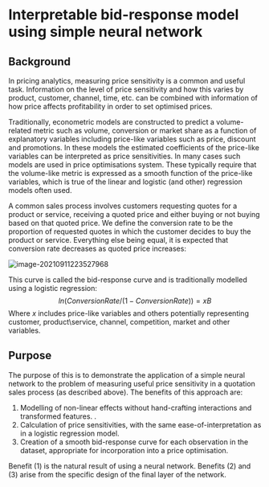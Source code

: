 # Interpretable bid-response model using simple neural network



## Background

In pricing analytics, measuring price sensitivity is a common and useful task.  Information on the level of price sensitivity and how this varies by product, customer, channel, time, etc. can be combined with information of how price affects profitability in order to set optimised prices.

Traditionally, econometric models are constructed to predict a volume-related metric such as volume, conversion or market share as a function of explanatory variables including price-like variables such as price, discount and promotions.  In these models the estimated coefficients of the price-like variables can be interpreted as price sensitivities.  In many cases such models are used in price optimisations system.  These typically require that the volume-like metric is expressed as a smooth function of the price-like variables, which is true of the linear and logistic (and other) regression models often used.

A common sales process involves customers requesting quotes for a product or service, receiving a quoted price and either buying or not buying based on that quoted price.  We define the conversion rate to be the proportion of requested quotes in which the customer decides to buy the product or service. Everything else being equal, it is expected that conversion rate decreases as quoted price increases:

![image-20210911223527968](C:\Users\paul_\bid-response-nn\image-20210911223527968.png)

This curve is called the bid-response curve and is traditionally modelled using a logistic regression:
$$
ln(ConversionRate/(1-ConversionRate)) = xB
$$
Where $x$ includes price-like variables and others potentially representing customer, product\service, channel, competition, market and other variables.



## Purpose

The purpose of this is to demonstrate the application of a simple neural network to the problem of measuring useful price sensitivity in a quotation sales process (as described above).  The benefits of this approach are:

1. Modelling of non-linear effects without hand-crafting interactions and transformed features.  .
2. Calculation of price sensitivities, with the same ease-of-interpretation as in a logistic regression model. 
3. Creation of a smooth bid-response curve for each observation in the dataset, appropriate for incorporation into a price optimisation.

Benefit (1) is the natural result of using a neural network.   Benefits (2) and (3) arise from the specific design of the final layer of the network.

